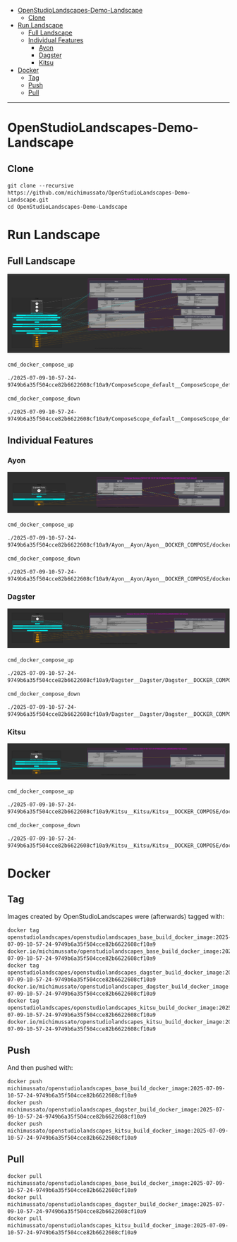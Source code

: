 <!-- TOC -->
* [OpenStudioLandscapes-Demo-Landscape](#openstudiolandscapes-demo-landscape)
  * [Clone](#clone)
* [Run Landscape](#run-landscape)
  * [Full Landscape](#full-landscape)
  * [Individual Features](#individual-features)
    * [Ayon](#ayon)
    * [Dagster](#dagster)
    * [Kitsu](#kitsu)
* [Docker](#docker)
  * [Tag](#tag)
  * [Push](#push)
  * [Pull](#pull)
<!-- TOC -->

---

# OpenStudioLandscapes-Demo-Landscape

## Clone

```shell
git clone --recursive https://github.com/michimussato/OpenStudioLandscapes-Demo-Landscape.git
cd OpenStudioLandscapes-Demo-Landscape
```

# Run Landscape

## Full Landscape

![Landscape_Map__landscape_map.svg](2025-07-09-10-57-24-9749b6a35f504cce82b6622608cf10a9/Landscape_Map__Landscape_Map/Landscape_Map__landscape_map/Landscape_Map__landscape_map.svg)

`cmd_docker_compose_up`

```shell
./2025-07-09-10-57-24-9749b6a35f504cce82b6622608cf10a9/ComposeScope_default__ComposeScope_default/ComposeScope_default__DOCKER_COMPOSE/docker_compose/docker_compose_up.sh
```

`cmd_docker_compose_down`

```shell
./2025-07-09-10-57-24-9749b6a35f504cce82b6622608cf10a9/ComposeScope_default__ComposeScope_default/ComposeScope_default__DOCKER_COMPOSE/docker_compose/docker_compose_down.sh
```

## Individual Features

### Ayon

![Ayon__docker_compose_graph.svg](2025-07-09-10-57-24-9749b6a35f504cce82b6622608cf10a9/Ayon__Ayon/Ayon__DOCKER_COMPOSE/docker_compose/Ayon__docker_compose_graph/Ayon__docker_compose_graph.svg)

`cmd_docker_compose_up`

```shell
./2025-07-09-10-57-24-9749b6a35f504cce82b6622608cf10a9/Ayon__Ayon/Ayon__DOCKER_COMPOSE/docker_compose/docker_compose_up.sh
```

`cmd_docker_compose_down`

```shell
./2025-07-09-10-57-24-9749b6a35f504cce82b6622608cf10a9/Ayon__Ayon/Ayon__DOCKER_COMPOSE/docker_compose/docker_compose_down.sh
```

### Dagster

![Dagster__docker_compose_graph.svg](2025-07-09-10-57-24-9749b6a35f504cce82b6622608cf10a9/Dagster__Dagster/Dagster__DOCKER_COMPOSE/docker_compose/Dagster__docker_compose_graph/Dagster__docker_compose_graph.svg)

`cmd_docker_compose_up`

```shell
./2025-07-09-10-57-24-9749b6a35f504cce82b6622608cf10a9/Dagster__Dagster/Dagster__DOCKER_COMPOSE/docker_compose/docker_compose_up.sh
```

`cmd_docker_compose_down`

```shell
./2025-07-09-10-57-24-9749b6a35f504cce82b6622608cf10a9/Dagster__Dagster/Dagster__DOCKER_COMPOSE/docker_compose/docker_compose_down.sh
```

### Kitsu

![Kitsu__docker_compose_graph.svg](2025-07-09-10-57-24-9749b6a35f504cce82b6622608cf10a9/Kitsu__Kitsu/Kitsu__DOCKER_COMPOSE/docker_compose/Kitsu__docker_compose_graph/Kitsu__docker_compose_graph.svg)

`cmd_docker_compose_up`

```shell
./2025-07-09-10-57-24-9749b6a35f504cce82b6622608cf10a9/Kitsu__Kitsu/Kitsu__DOCKER_COMPOSE/docker_compose/docker_compose_up.sh
```

`cmd_docker_compose_down`

```shell
./2025-07-09-10-57-24-9749b6a35f504cce82b6622608cf10a9/Kitsu__Kitsu/Kitsu__DOCKER_COMPOSE/docker_compose/docker_compose_down.sh
```

# Docker

## Tag

Images created by OpenStudioLandscapes were (afterwards) tagged with:

```shell
docker tag openstudiolandscapes/openstudiolandscapes_base_build_docker_image:2025-07-09-10-57-24-9749b6a35f504cce82b6622608cf10a9 docker.io/michimussato/openstudiolandscapes_base_build_docker_image:2025-07-09-10-57-24-9749b6a35f504cce82b6622608cf10a9
docker tag openstudiolandscapes/openstudiolandscapes_dagster_build_docker_image:2025-07-09-10-57-24-9749b6a35f504cce82b6622608cf10a9 docker.io/michimussato/openstudiolandscapes_dagster_build_docker_image:2025-07-09-10-57-24-9749b6a35f504cce82b6622608cf10a9
docker tag openstudiolandscapes/openstudiolandscapes_kitsu_build_docker_image:2025-07-09-10-57-24-9749b6a35f504cce82b6622608cf10a9 docker.io/michimussato/openstudiolandscapes_kitsu_build_docker_image:2025-07-09-10-57-24-9749b6a35f504cce82b6622608cf10a9
```

## Push

And then pushed with:

```shell
docker push michimussato/openstudiolandscapes_base_build_docker_image:2025-07-09-10-57-24-9749b6a35f504cce82b6622608cf10a9
docker push michimussato/openstudiolandscapes_dagster_build_docker_image:2025-07-09-10-57-24-9749b6a35f504cce82b6622608cf10a9
docker push michimussato/openstudiolandscapes_kitsu_build_docker_image:2025-07-09-10-57-24-9749b6a35f504cce82b6622608cf10a9
```

## Pull

```shell
docker pull michimussato/openstudiolandscapes_base_build_docker_image:2025-07-09-10-57-24-9749b6a35f504cce82b6622608cf10a9
docker pull michimussato/openstudiolandscapes_dagster_build_docker_image:2025-07-09-10-57-24-9749b6a35f504cce82b6622608cf10a9
docker pull michimussato/openstudiolandscapes_kitsu_build_docker_image:2025-07-09-10-57-24-9749b6a35f504cce82b6622608cf10a9
```
